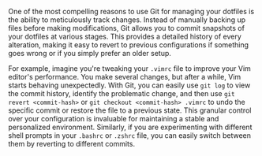 One of the most compelling reasons to use Git for managing your dotfiles is the ability to meticulously track changes. Instead of manually backing up files before making modifications, Git allows you to commit snapshots of your dotfiles at various stages. This provides a detailed history of every alteration, making it easy to revert to previous configurations if something goes wrong or if you simply prefer an older setup.

For example, imagine you're tweaking your `.vimrc` file to improve your Vim editor's performance. You make several changes, but after a while, Vim starts behaving unexpectedly. With Git, you can easily use `git log` to view the commit history, identify the problematic change, and then use `git revert <commit-hash>` or `git checkout <commit-hash> .vimrc` to undo the specific commit or restore the file to a previous state. This granular control over your configuration is invaluable for maintaining a stable and personalized environment. Similarly, if you are experimenting with different shell prompts in your `.bashrc` or `.zshrc` file, you can easily switch between them by reverting to different commits.